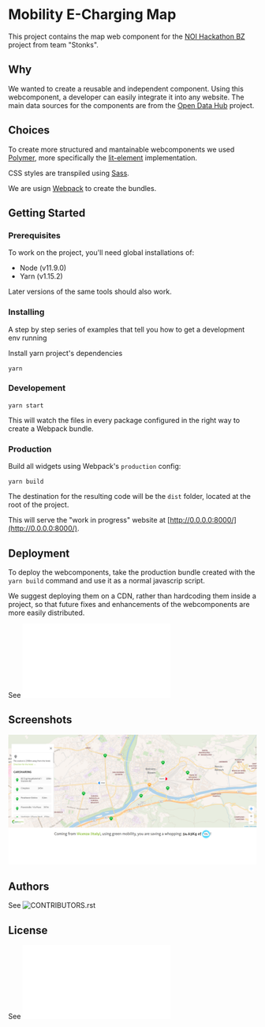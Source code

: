# Mobility E-Charging Map

This project contains the map web component for the [NOI Hackathon BZ](http://hackathon.bz.it) project from team "Stonks".

## Why

We wanted to create a reusable and independent component. Using this webcomponent, a developer can easily integrate it into any website.
The main data sources for the components are from the [Open Data Hub](https://opendatahub.bz.it/) project.

## Choices

To create more structured and mantainable webcomponents we used [Polymer](https://www.polymer-project.org/), more specifically the [lit-element](https://lit-element.polymer-project.org/) implementation.

CSS styles are transpiled using [Sass](https://sass-lang.com/).

We are usign [Webpack](https://webpack.js.org/) to create the bundles.

## Getting Started

### Prerequisites

To work on the project, you'll need global installations of:

- Node (v11.9.0)
- Yarn (v1.15.2)

Later versions of the same tools should also work.

### Installing

A step by step series of examples that tell you how to get a development env running

Install yarn project's dependencies

```
yarn
```

### Developement

```
yarn start
```

This will watch the files in every package configured in the right way to create a Webpack bundle.

### Production

Build all widgets using Webpack's `production` config:

```
yarn build
```

The destination for the resulting code will be the `dist` folder, located at the root of the project.

This will serve the "work in progress" website at [http://0.0.0.0:8000/](http://0.0.0.0:8000/).

## Deployment

To deploy the webcomponents, take the production bundle created with the `yarn build` command and use it as a normal javascrip script.

We suggest deploying them on a CDN, rather than hardcoding them inside a project, so that future fixes and enhancements of the webcomponents are more easily distributed.

See ![CONTRIBUTING.md](CONTRIBUTING.md)

## Screenshots

![map](screenshots/map.png)

## Authors

See ![CONTRIBUTORS.rst](CONTRIBUTORS.rst)

## License

See ![LICENSE.md](LICENSE.md)